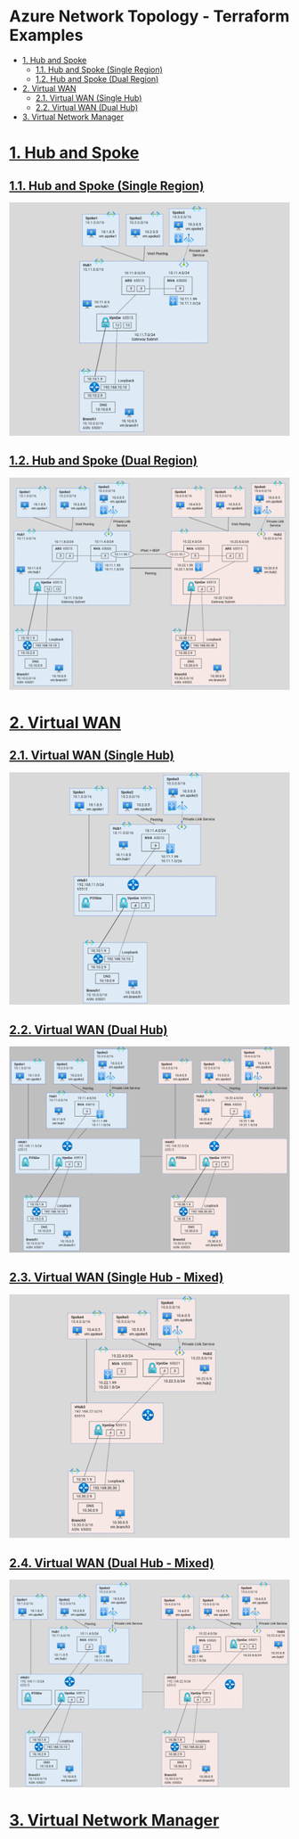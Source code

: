 
# Azure Network Topology - Terraform Examples

<!-- TOC -->
- [1. Hub and Spoke](#1-hub-and-spoke)
    - [1.1. Hub and Spoke (Single Region)](#1-1-hub-spoke-single-region)
    - [1.2. Hub and Spoke (Dual Region)](#1-2-hub-spoke-dual-region)
- [2. Virtual WAN](#2-virtual-wan)
    - [2.1. Virtual WAN (Single Hub)](#2-1-virtual-wan-single-hub)
    - [2.2. Virtual WAN (Dual Hub)](#2-2-virtual-wan-dual-hub)
- [3. Virtual Network Manager](#3-virtual-network-manager)
<!-- /TOC -->

# [1. Hub and Spoke](./1-hub-and-spoke/)

## [1.1. Hub and Spoke (Single Region)](./1-hub-and-spoke/1-hub-spoke-single-region/)
![Hub and Spoke (Single Region)](./images/hub-spoke-single-region.png)
## [1.2. Hub and Spoke (Dual Region)](./1-hub-and-spoke/2-hub-spoke-dual-region/)
![Hub and Spoke (Dual Region)](./images/hub-spoke-dual-region.png)

# [2. Virtual WAN](./2-virtual-wan/)

## [2.1. Virtual WAN (Single Hub)](./2-virtual-wan/1-vwan-single-hub/)
![Virtual WAN (Single Hub)](./images/vwan-single-hub.png)
## [2.2. Virtual WAN (Dual Hub)](./2-virtual-wan/2-vwan-dual-hub/)
![Virtual WAN (Dual Hub)](./images/vwan-dual-hub.png)
## [2.3. Virtual WAN (Single Hub - Mixed)](./2-virtual-wan/3-vwan-single-hub-mixed/)
![Virtual WAN (Dual Hub)](./images/vwan-single-hub-mixed.png)
## [2.4. Virtual WAN (Dual Hub - Mixed)](./2-virtual-wan/4-vwan-dual-hub-mixed/)
![Virtual WAN (Dual Hub)](./images/vwan-dual-hub-mixed.png)


# [3. Virtual Network Manager](./3-virtual-network-manager/)
